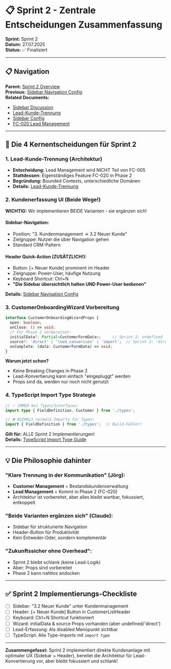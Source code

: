 # 📋 Sprint 2 - Zentrale Entscheidungen Zusammenfassung

**Sprint:** Sprint 2  
**Datum:** 27.07.2025  
**Status:** ✅ Finalisiert

---

## 📋 Navigation
**Parent:** [Sprint 2 Overview](/Users/joergstreeck/freshplan-sales-tool/docs/features/FC-005-CUSTOMER-MANAGEMENT/sprint2/README.md)  
**Previous:** [Sidebar Navigation Config](/Users/joergstreeck/freshplan-sales-tool/docs/features/FC-005-CUSTOMER-MANAGEMENT/sprint2/SIDEBAR_NAVIGATION_CONFIG.md)  
**Related Documents:**
- [Sidebar Discussion](/Users/joergstreeck/freshplan-sales-tool/docs/features/FC-005-CUSTOMER-MANAGEMENT/sprint2/SIDEBAR_LEAD_DISCUSSION.md)
- [Lead-Kunde-Trennung](/Users/joergstreeck/freshplan-sales-tool/docs/features/FC-005-CUSTOMER-MANAGEMENT/sprint2/LEAD_CUSTOMER_SEPARATION_DECISION.md)
- [Sidebar Config](/Users/joergstreeck/freshplan-sales-tool/docs/features/FC-005-CUSTOMER-MANAGEMENT/sprint2/SIDEBAR_NAVIGATION_CONFIG.md)
- [FC-020 Lead Management](/Users/joergstreeck/freshplan-sales-tool/docs/features/FC-020-LEAD-MANAGEMENT_TECH_CONCEPT.md)

---

## 🎯 Die 4 Kernentscheidungen für Sprint 2

### 1. **Lead-Kunde-Trennung (Architektur)**
- **Entscheidung:** Lead Management wird NICHT Teil von FC-005
- **Stattdessen:** Eigenständiges Feature FC-020 in Phase 2
- **Begründung:** Bounded Contexts, unterschiedliche Domänen
- **Details:** [Lead-Kunde-Trennung](/Users/joergstreeck/freshplan-sales-tool/docs/features/FC-005-CUSTOMER-MANAGEMENT/sprint2/LEAD_CUSTOMER_SEPARATION_DECISION.md)

### 2. **Kundenerfassung UI (Beide Wege!)**
**WICHTIG:** Wir implementieren BEIDE Varianten - sie ergänzen sich!

#### Sidebar-Navigation:
- Position: "3. Kundenmanagement → 3.2 Neuer Kunde"
- Zielgruppe: Nutzer die über Navigation gehen
- Standard CRM-Pattern

#### Header Quick-Action (ZUSÄTZLICH!):
- Button: [+ Neuer Kunde] prominent im Header
- Zielgruppe: Power-User, häufige Nutzung
- Keyboard Shortcut: Ctrl+N
- **"Die Sidebar übersichtlich halten UND Power-User bedienen"**

**Details:** [Sidebar Navigation Config](/Users/joergstreeck/freshplan-sales-tool/docs/features/FC-005-CUSTOMER-MANAGEMENT/sprint2/SIDEBAR_NAVIGATION_CONFIG.md)

### 3. **CustomerOnboardingWizard Vorbereitung**
```typescript
interface CustomerOnboardingWizardProps {
  open: boolean;
  onClose: () => void;
  // Für Phase 2 vorbereitet:
  initialData?: Partial<CustomerFormData>;     // Sprint 2: undefined
  source?: 'direct' | 'lead_conversion' | 'import';  // Sprint 2: 'direct'
  onComplete: (data: CustomerFormData) => void;
}
```

**Warum jetzt schon?** 
- Keine Breaking Changes in Phase 2
- Lead-Konvertierung kann einfach "eingepluggt" werden
- Props sind da, werden nur noch nicht genutzt

### 4. **TypeScript Import Type Strategie**
```typescript
// ✅ IMMER bei Types/Interfaces:
import type { FieldDefinition, Customer } from './types';

// ❌ NIEMALS normale Imports für Types:
import { FieldDefinition } from './types';  // Build-Fehler!
```

**Gilt für:** ALLE Sprint 2 Implementierungen!  
**Details:** [TypeScript Import Type Guide](/Users/joergstreeck/freshplan-sales-tool/docs/guides/TYPESCRIPT_IMPORT_TYPE_GUIDE.md)

---

## 💡 Die Philosophie dahinter

### "Klare Trennung in der Kommunikation" (Jörg):
- **Customer Management** = Bestandskundenverwaltung
- **Lead Management** = Kommt in Phase 2 (FC-020)
- Architektur ist vorbereitet, aber alles bleibt wartbar, fokussiert, entkoppelt

### "Beide Varianten ergänzen sich" (Claude):
- Sidebar für strukturierte Navigation
- Header-Button für Produktivität
- Kein Entweder-Oder, sondern komplementär

### "Zukunftssicher ohne Overhead":
- Sprint 2 bleibt schlank (keine Lead-Logik)
- Aber: Props sind vorbereitet
- Phase 2 kann nahtlos andocken

---

## ✅ Sprint 2 Implementierungs-Checkliste

- [ ] Sidebar: "3.2 Neuer Kunde" unter Kundenmanagement
- [ ] Header: [+ Neuer Kunde] Button in CustomerListHeader
- [ ] Keyboard: Ctrl+N Shortcut funktioniert
- [ ] Wizard: initialData & source Props vorhanden (aber undefined/'direct')
- [ ] Lead-Erfassung: Als disabled Menüpunkt sichtbar
- [ ] TypeScript: Alle Type-Imports mit `import type`

---

**Zusammengefasst:** Sprint 2 implementiert direkte Kundenanlage mit optimaler UX (Sidebar + Header), bereitet die Architektur für Lead-Konvertierung vor, aber bleibt fokussiert und schlank!
